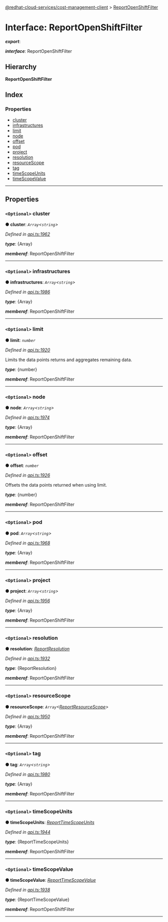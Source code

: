 [@redhat-cloud-services/cost-management-client](../README.md) > [ReportOpenShiftFilter](../interfaces/reportopenshiftfilter.md)

# Interface: ReportOpenShiftFilter

*__export__*: 

*__interface__*: ReportOpenShiftFilter

## Hierarchy

**ReportOpenShiftFilter**

## Index

### Properties

* [cluster](reportopenshiftfilter.md#cluster)
* [infrastructures](reportopenshiftfilter.md#infrastructures)
* [limit](reportopenshiftfilter.md#limit)
* [node](reportopenshiftfilter.md#node)
* [offset](reportopenshiftfilter.md#offset)
* [pod](reportopenshiftfilter.md#pod)
* [project](reportopenshiftfilter.md#project)
* [resolution](reportopenshiftfilter.md#resolution)
* [resourceScope](reportopenshiftfilter.md#resourcescope)
* [tag](reportopenshiftfilter.md#tag)
* [timeScopeUnits](reportopenshiftfilter.md#timescopeunits)
* [timeScopeValue](reportopenshiftfilter.md#timescopevalue)

---

## Properties

<a id="cluster"></a>

### `<Optional>` cluster

**● cluster**: *`Array`<`string`>*

*Defined in [api.ts:1962](https://github.com/rvsia/javascript-clients/blob/master/packages/cost-management/api.ts#L1962)*

*__type__*: {Array}

*__memberof__*: ReportOpenShiftFilter

___
<a id="infrastructures"></a>

### `<Optional>` infrastructures

**● infrastructures**: *`Array`<`string`>*

*Defined in [api.ts:1986](https://github.com/rvsia/javascript-clients/blob/master/packages/cost-management/api.ts#L1986)*

*__type__*: {Array}

*__memberof__*: ReportOpenShiftFilter

___
<a id="limit"></a>

### `<Optional>` limit

**● limit**: *`number`*

*Defined in [api.ts:1920](https://github.com/rvsia/javascript-clients/blob/master/packages/cost-management/api.ts#L1920)*

Limits the data points returns and aggregates remaining data.

*__type__*: {number}

*__memberof__*: ReportOpenShiftFilter

___
<a id="node"></a>

### `<Optional>` node

**● node**: *`Array`<`string`>*

*Defined in [api.ts:1974](https://github.com/rvsia/javascript-clients/blob/master/packages/cost-management/api.ts#L1974)*

*__type__*: {Array}

*__memberof__*: ReportOpenShiftFilter

___
<a id="offset"></a>

### `<Optional>` offset

**● offset**: *`number`*

*Defined in [api.ts:1926](https://github.com/rvsia/javascript-clients/blob/master/packages/cost-management/api.ts#L1926)*

Offsets the data points returned when using limit.

*__type__*: {number}

*__memberof__*: ReportOpenShiftFilter

___
<a id="pod"></a>

### `<Optional>` pod

**● pod**: *`Array`<`string`>*

*Defined in [api.ts:1968](https://github.com/rvsia/javascript-clients/blob/master/packages/cost-management/api.ts#L1968)*

*__type__*: {Array}

*__memberof__*: ReportOpenShiftFilter

___
<a id="project"></a>

### `<Optional>` project

**● project**: *`Array`<`string`>*

*Defined in [api.ts:1956](https://github.com/rvsia/javascript-clients/blob/master/packages/cost-management/api.ts#L1956)*

*__type__*: {Array}

*__memberof__*: ReportOpenShiftFilter

___
<a id="resolution"></a>

### `<Optional>` resolution

**● resolution**: *[ReportResolution](../enums/reportresolution.md)*

*Defined in [api.ts:1932](https://github.com/rvsia/javascript-clients/blob/master/packages/cost-management/api.ts#L1932)*

*__type__*: {ReportResolution}

*__memberof__*: ReportOpenShiftFilter

___
<a id="resourcescope"></a>

### `<Optional>` resourceScope

**● resourceScope**: *`Array`<[ReportResourceScope](../enums/reportresourcescope.md)>*

*Defined in [api.ts:1950](https://github.com/rvsia/javascript-clients/blob/master/packages/cost-management/api.ts#L1950)*

*__type__*: {Array}

*__memberof__*: ReportOpenShiftFilter

___
<a id="tag"></a>

### `<Optional>` tag

**● tag**: *`Array`<`string`>*

*Defined in [api.ts:1980](https://github.com/rvsia/javascript-clients/blob/master/packages/cost-management/api.ts#L1980)*

*__type__*: {Array}

*__memberof__*: ReportOpenShiftFilter

___
<a id="timescopeunits"></a>

### `<Optional>` timeScopeUnits

**● timeScopeUnits**: *[ReportTimeScopeUnits](../enums/reporttimescopeunits.md)*

*Defined in [api.ts:1944](https://github.com/rvsia/javascript-clients/blob/master/packages/cost-management/api.ts#L1944)*

*__type__*: {ReportTimeScopeUnits}

*__memberof__*: ReportOpenShiftFilter

___
<a id="timescopevalue"></a>

### `<Optional>` timeScopeValue

**● timeScopeValue**: *[ReportTimeScopeValue](../enums/reporttimescopevalue.md)*

*Defined in [api.ts:1938](https://github.com/rvsia/javascript-clients/blob/master/packages/cost-management/api.ts#L1938)*

*__type__*: {ReportTimeScopeValue}

*__memberof__*: ReportOpenShiftFilter

___

